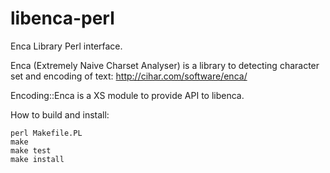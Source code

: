 libenca-perl
============

Enca Library Perl interface.

Enca (Extremely Naive Charset Analyser) is a library to detecting character set and encoding of text:
http://cihar.com/software/enca/

Encoding::Enca is a XS module to provide API to libenca.

How to build and install:

    perl Makefile.PL
    make
    make test
    make install
